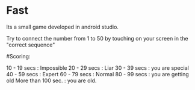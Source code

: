 # Fast

Its a small game developed in android studio.

Try to connect the number from 1 to 50 by touching on your screen in the "correct sequence"

#Scoring: 

10 - 19 secs : Impossible 
20 - 29 secs : Liar
30 - 39 secs : you are special
40 - 59 secs : Expert
60 - 79 secs : Normal 
80 - 99 secs : you are getting old
More than 100 sec. : you are old.
